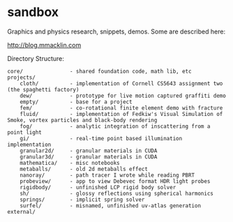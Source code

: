 sandbox
=======

Graphics and physics research, snippets, demos. Some are described here:

http://blog.mmacklin.com

Directory Structure:

	core/				- shared foundation code, math lib, etc
	projects/
		cloth/	 		- implementation of Cornell CS5643 assignment two (the spaghetti factory)
		dew/			- prototype for live motion captured graffiti demo
		empty/			- base for a project 
		fem/			- co-rotational finite element demo with fracture
		fluid/			- implementation of Fedkiw's Visual Simulation of Smoke, vortex particles and black-body rendering
		fog/			- analytic integration of inscattering from a point light
		gi/				- real-time point based illumination implementation
		granular2d/		- granular materials in CUDA
		granular3d/		- granular materials in CUDA 
		mathematica/	- misc notebooks
		metaballs/		- old 2d metaballs effect
		nanoray/		- path tracer I wrote while reading PBRT
		probeview/		- app to view Debevec format HDR light probes
		rigidbody/		- unfinished LCP rigid body solver
		sh/				- glossy reflections using spherical harmonics
		springs/		- implicit spring solver
		surfel/			- misnamed, unfinished uv-atlas generation
	external/



